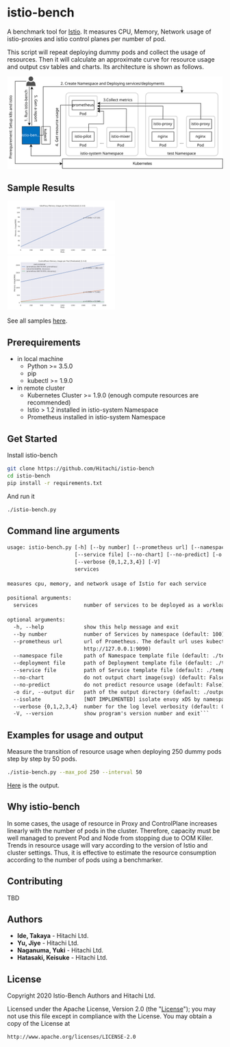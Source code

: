 # istio-bench

A benchmark tool for [Istio](https://github.com/istio/istio). It measures CPU, Memory, Network usage of istio-proxies and istio control planes per number of pod.

This script will repeat deploying dummy pods and collect the usage of resources. Then it will calculate an approximate curve for resource usage and output csv tables and charts. Its architecture is shown as follows.

![architecture](docs/images/istio-bench-arch.svg)

## Sample Results

<img alt="Predicted Memory Usage of istio-proxy" src="./output_sample/chart_istioproxy_memory_predicated.svg" height="50%" width="50%" />

<img alt="Predicted Memory Usage of controlplane" src="./output_sample/chart_controlplane_memory_predicated.svg" height="50%" width="50%" />

See all samples [here](./output_sample/report.md).

## Prerequirements

- in local machine
    - Python >= 3.5.0
    - pip
    - kubectl >= 1.9.0
- in remote cluster
    - Kubernetes Cluster >= 1.9.0 (enough compute resources are recommended)
    - Istio > 1.2 installed in istio-system Namespace
    - Prometheus installed in istio-system Namespace

## Get Started

Install istio-bench

```sh
git clone https://github.com/Hitachi/istio-bench
cd istio-bench
pip install -r requirements.txt
```

And run it

```sh
./istio-bench.py
```

## Command line arguments

```txt
usage: istio-bench.py [-h] [--by number] [--prometheus url] [--namespace file] [--deployment file]
                      [--service file] [--no-chart] [--no-predict] [-o dir] [--isolate]
                      [--verbose {0,1,2,3,4}] [-V]
                      services

measures cpu, memory, and network usage of Istio for each service

positional arguments:
  services               number of services to be deployed as a workload

optional arguments:
  -h, --help             show this help message and exit
  --by number            number of Services by namespace (default: 100)
  --prometheus url       url of Prometheus. The default url uses kubectl port-forward (default:
                         http://127.0.0.1:9090)
  --namespace file       path of Namespace template file (default: ./template/namespace.yaml)
  --deployment file      path of Deployment template file (default: ./template/deployment.yaml)
  --service file         path of Service template file (default: ./template/service.yaml)
  --no-chart             do not output chart image(svg) (default: False)
  --no-predict           do not predict resource usage (default: False)
  -o dir, --output dir   path of the output directory (default: ./output-istio-{version}-{unixepoch})
  --isolate              [NOT IMPLEMENTED] isolate envoy xDS by namespace (default: False)
  --verbose {0,1,2,3,4}  number for the log level verbosity (default: 0)
  -V, --version          show program's version number and exit```
```

## Examples for usage and output

Measure the transition of resource usage when deploying 250 dummy pods step by step by 50 pods.

```sh
./istio-bench.py --max_pod 250 --interval 50
```

[Here](./output_sample/report.md) is the output.

## Why istio-bench

In some cases, the usage of resource in Proxy and ControlPlane increases linearly with the number of pods in the cluster. Therefore, capacity must be well managed to prevent Pod and Node from stopping due to OOM Killer. Trends in resource usage will vary according to the version of Istio and cluster settings. Thus, it is effective to estimate the resource consumption according to the number of pods using a benchmarker.

## Contributing

TBD

## Authors

- **Ide, Takaya** - Hitachi Ltd.
- **Yu, Jiye** - Hitachi Ltd.
- **Naganuma, Yuki** - Hitachi Ltd.
- **Hatasaki, Keisuke** - Hitachi Ltd.

## License

Copyright 2020 Istio-Bench Authors and Hitachi Ltd.

Licensed under the Apache License, Version 2.0 (the "[License](./LICENSE)"); you may not use this file except in compliance with the License. You may obtain a copy of the License at

    http://www.apache.org/licenses/LICENSE-2.0
